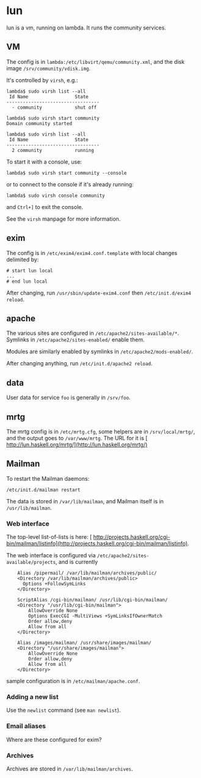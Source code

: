 # lun



lun is a vm, running on lambda. It runs the community services.


## VM



The config is in `lambda:/etc/libvirt/qemu/community.xml`, and the disk image
`/srv/community/vdisk.img`.



It's controlled by `virsh`, e.g.:


```wiki
lambda$ sudo virsh list --all
 Id Name                 State
----------------------------------
  - community            shut off

lambda$ sudo virsh start community
Domain community started

lambda$ sudo virsh list --all
 Id Name                 State
----------------------------------
  2 community            running
```


To start it with a console, use:


```wiki
lambda$ sudo virsh start community --console
```


or to connect to the console if it's already running:


```wiki
lambda$ sudo virsh console community
```


and `Ctrl+]` to exit the console.



See the `virsh` manpage for more information.


## exim



The config is in `/etc/exim4/exim4.conf.template` with local changes delimited by:


```wiki
# start lun local
...
# end lun local
```


After changing, run `/usr/sbin/update-exim4.conf` then `/etc/init.d/exim4 reload`.


## apache



The various sites are configured in `/etc/apache2/sites-available/*`. Symlinks in
`/etc/apache2/sites-enabled/` enable them.



Modules are similarly enabled by symlinks in `/etc/apache2/mods-enabled/`.



After changing anything, run `/etc/init.d/apache2 reload`.


## data



User data for service `foo` is generally in `/srv/foo`.


## mrtg



The mrtg config is in `/etc/mrtg.cfg`, some helpers are in `/srv/local/mrtg/`, and the output goes to `/var/www/mrtg`. The URL for it is [
http://lun.haskell.org/mrtg/](http://lun.haskell.org/mrtg/)


## Mailman



To restart the Mailman daemons:


```wiki
/etc/init.d/mailman restart
```


The data is stored in `/var/lib/mailman`, and Mailman itself is in `/usr/lib/mailman`.


### Web interface



The top-level list-of-lists is here: [
http://projects.haskell.org/cgi-bin/mailman/listinfo](http://projects.haskell.org/cgi-bin/mailman/listinfo).



The web interface is configured via `/etc/apache2/sites-available/projects`, and is currently


```wiki
    Alias /pipermail/ /var/lib/mailman/archives/public/
    <Directory /var/lib/mailman/archives/public>
      Options +FollowSymLinks
    </Directory>

    ScriptAlias /cgi-bin/mailman/ /usr/lib/cgi-bin/mailman/
    <Directory "/usr/lib/cgi-bin/mailman">
        AllowOverride None
        Options ExecCGI -MultiViews +SymLinksIfOwnerMatch
        Order allow,deny
        Allow from all
    </Directory>

    Alias /images/mailman/ /usr/share/images/mailman/
    <Directory "/usr/share/images/mailman">
        AllowOverride None
        Order allow,deny
        Allow from all
    </Directory>
```


sample configuration is in `/etc/mailman/apache.conf`.


### Adding a new list



Use the `newlist` command (see `man newlist`).


### Email aliases



Where are these configured for exim?


### Archives



Archives are stored in `/var/lib/mailman/archives`.


